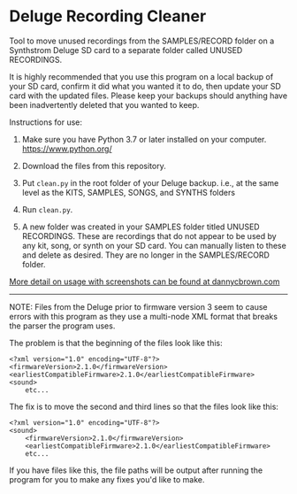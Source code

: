 # Deluge Recording Cleaner

Tool to move unused recordings from the SAMPLES/RECORD folder on a 
Synthstrom Deluge SD card to a separate folder called UNUSED RECORDINGS. 

It is highly recommended that you use this program on a local backup
of your SD card, confirm it did what you wanted it to do, then update
your SD card with the updated files. Please keep your backups should
anything have been inadvertently deleted that you wanted to keep.

Instructions for use:

1. Make sure you have Python 3.7 or later installed on your computer. 
   https://www.python.org/

2. Download the files from this repository. 

3. Put `clean.py` in the root folder of your Deluge backup. 
   i.e., at the same level as the KITS, SAMPLES, SONGS, and SYNTHS folders

4. Run `clean.py`.

5. A new folder was created in your SAMPLES folder titled UNUSED RECORDINGS.
   These are recordings that do not appear to be used by any kit, song, or 
   synth on your SD card. You can manually listen to these and delete as 
   desired. They are no longer in the SAMPLES/RECORD folder.
   
[More detail on usage with screenshots can be found at dannycbrown.com](http://dannycbrown.com/2020/01/26/deluge-by-synthsrom-audible-a-tool-to-identify-and-remove-unused-recordings/)

----------------------------------------------------------------------

NOTE: Files from the Deluge prior to firmware version 3 seem to cause
errors with this program as they use a multi-node XML format that 
breaks the parser the program uses. 

The problem is that the beginning of the files look like this:

```
<?xml version="1.0" encoding="UTF-8"?>
<firmwareVersion>2.1.0</firmwareVersion>
<earliestCompatibleFirmware>2.1.0</earliestCompatibleFirmware>
<sound>
    etc...
```

The fix is to move the second and third lines so that the files
look like this:

```
<?xml version="1.0" encoding="UTF-8"?>
<sound>
	<firmwareVersion>2.1.0</firmwareVersion>
	<earliestCompatibleFirmware>2.1.0</earliestCompatibleFirmware>
    etc...
```

If you have files like this, the file paths will be output after
running the program for you to make any fixes you'd like to make.
